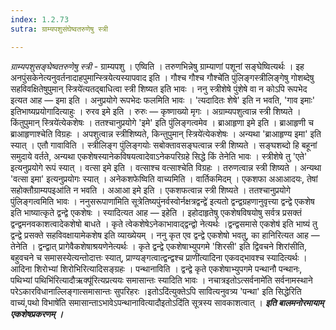 ```yaml
---
index: 1.2.73
sutra: ग्राम्यपशुसंघेष्वतरुणेषु स्त्री

---
```

_ग्राम्यपशुसङ्घेष्वतरुणेषु स्त्री_ - ग्राम्यपशु । एष्विति । तरुणभिन्नेषु ग्राम्याणां पशूनां सङ्घेष्वित्यर्थः । इह अनपुंसकेनेत्यनुवर्तनादाहपुमान्स्त्रियेत्यस्यापवाद इति । गौश्च गौश्च गौश्चे॑ति पुंलिङ्गस्त्रीलिङ्गेषु गोशब्देषु सहविवक्षितेषुपुमान् स्त्रिये॑त्यतद्बाधित्वा स्त्री शिष्यत इति भावः । ननु स्त्रीशेषे पुंशेषे वा न कोऽपि रूपभेद इत्यत आह — इमा इति । अनुप्रयोगे रूपभेदः फलमिति भावः । 'त्यदादितः शेषे' इति न भवति, 'गाव इमाः' इतिभाष्यप्रयोगादित्याहुः । रुरव इमे इति । रुरुः — कृष्णाख्यो मृगः । अग्राम्यपशुत्वान्न स्त्री शिष्यते । किंतुपुमान् स्त्रिये॑त्येकशेषः । ततश्चानुप्रयोगे 'इमे' इति पुंलिङ्गत्वमेव । ब्राआहृणा इमे इति । ब्राआहृणी च ब्राआहृणाश्चेति विग्रहः । अपशुत्वान्न स्त्रीशिष्यते, किन्तुपुमान् स्त्रिये॑त्येकशेषः । अन्यथा 'ब्राआहृण्य इमा' इति स्यात् । एतौ गावाविति । स्त्रीलिङ्ग पुंलिङ्गयोः सबोक्तावसङ्घत्वान्न स्त्री शिष्यते । सङ्घशब्दो हि बहूनां समुदाये वर्तते, अन्यथा एकशेषस्यानेकविषयत्वादेवाऽनेकपरिग्रहे सिद्धे किं तेनेति भावः । स्त्रीशेषे तु 'एते' इत्यनुप्रयोगे रूपं स्यात् । वत्सा इमे इति । वत्साश्च वत्साश्चेति विग्रहः । तरुणत्वान्न स्त्री शिष्यते । अन्यथा 'वत्सा इमा' इत्यनुप्रयोगः स्यात् । अनेकशफेष्विति वाच्यमिति । वार्तिकमिदम् । एकशफा अआआदयः, तेषां सहोक्तौग्राम्यपइआ॑ति न भवति । अआआ इमे इति । एकशफत्वान्न स्त्री शिष्यते । ततश्चानुप्रयोगे पुंलिङ्गत्वमिति भावः । ननुसरूपाणा॑मिति सूत्रेतिष्यपुंनर्वस्वोर्नक्षत्रद्वन्द्वे॑ इत्यतो द्वन्द्वग्रहणानुवृत्त्या द्वन्द्वे एकशेष इति भाष्यात्कृते द्वन्द्वे एकशेषः । स्यादित्यत आह — इहेति । इहोदाहृतेषु एकशेषविषयोषु सर्वत्र प्रसक्तं द्वन्द्वमनवकाशत्वादेकशेषो बाधते । कृते त्वेकशेषेऽनेकाभावाद्द्वन्द्वो नेत्यर्थः ।द्वन्द्वसमासे एकशेष॑ इति भाष्यं तु द्वन्द्वे प्रसक्ते सहविवक्षायामेकशेष इति व्याख्येयम् । ननु कृत एव द्वन्द्वे एकशेषो भवतु, का हानिरित्यत आह — तेनेति । द्वन्द्वात् प्रागेवैकशेषाश्रयणेनेत्यर्थः । कृते द्वन्द्वे एकशेषाभ्युपगमे 'शिरसी' इति द्विवचने शिरांसीति, बहुवचने च समासस्येत्यन्तोदात्तः स्यात्, प्राण्यङ्गत्वात्द्वन्द्वश्च प्राणी॑त्यादिना एकवद्भावश्च स्यादित्यर्थः । आदिना शिरोभ्यां शिरोभिरित्यादिसङ्ग्रहः । पन्थानाविति । द्वन्द्वे कृते एकशेषाभ्युपगमे पन्थानौ पन्थानः, पथिभ्यां पथिभि॑रित्यादौऋक्पू॑रित्यप्रत्ययः समासान्तः स्यादिति भावः । नचात्रइतोऽत्सर्वनामे॑ति सर्वनामस्थाने परेऽकारविधानाल्लिङ्गात्समासान्तः सुपरिहरः ।इतोऽदि॑त्युक्तेऽपि सावित्यनुवत्र्य 'पन्था' इति सिद्धेरिति वाच्यं,पथो विभाषे॑ति समासान्ताऽभावेऽपन्थानावित्यादौइतोऽदि॑ति सूत्रस्य सावकाशत्वात् । *****इति बालमनोरमायाम् एकशेषप्रकरणम् ।*****